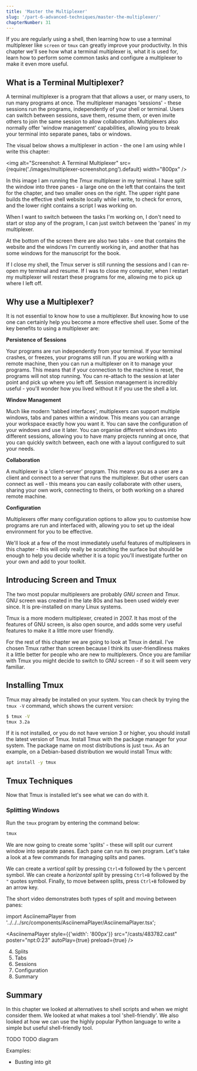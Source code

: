 ```yaml
---
title: 'Master the Multiplexer'
slug: '/part-6-advanced-techniques/master-the-multiplexer/'
chapterNumber: 31
---
```


If you are regularly using a shell, then learning how to use a terminal multiplexer like `screen` or `tmux` can greatly improve your productivity. In this chapter we'll see how what a terminal multiplexer is, what it is used for, learn how to perform some common tasks and configure a multiplexer to make it even more useful.

## What is a Terminal Multiplexer?

A terminal multiplexer is a program that that allows a user, or many users, to run many programs at once. The multiplexer manages 'sessions' - these sessions run the programs, independently of your shell or terminal. Users can switch between sessions, save them, resume them, or even invite others to join the same session to allow collaboration. Multiplexers also normally offer 'window management' capabilities, allowing you to break your terminal into separate panes, tabs or windows.

The visual below shows a multiplexer in action - the one I am using while I write this chapter:

<img alt="Screenshot: A Terminal Multiplexer" src={require('./images/multiplexer-screenshot.png').default} width="800px" />

In this image I am running the _Tmux_ multiplexer in my terminal. I have split the window into three panes - a large one on the left that contains the text for the chapter, and two smaller ones on the right. The upper right pane builds the effective shell website locally while I write, to check for errors, and the lower right contains a script I was working on.

When I want to switch between the tasks I'm working on, I don't need to start or stop any of the program, I can just switch between the 'panes' in my multiplexer.

At the bottom of the screen there are also two tabs - one that contains the website and the windows I'm currently working in, and another that has some windows for the manuscript for the book.

If I close my shell, the Tmux server is still running the sessions and I can re-open my terminal and resume. If I was to close my computer, when I restart my multiplexer will restart these programs for me, allowing me to pick up where I left off.

## Why use a Multiplexer?

It is not essential to know how to use a multiplexer. But knowing how to use one can certainly help you become a more effective shell user. Some of the key benefits to using a multiplexer are:

**Persistence of Sessions**

Your programs are run independently from your terminal. If your terminal crashes, or freezes, your programs still run. If you are working with a remote machine, then you can run a multiplexer on it to manage your programs. This means that if your connection to the machine is reset, the programs will not stop running. You can re-attach to the session at later point and pick up where you left off. Session management is incredibly useful - you'll wonder how you lived without it if you use the shell a lot.

**Window Management**

Much like modern 'tabbed interfaces', multiplexers can support multiple windows, tabs and panes within a window. This means you can arrange your workspace exactly how you want it. You can save the configuration of your windows and use it later. You can organise different windows into different sessions, allowing you to have many projects running at once, that you can quickly switch between, each one with a layout configured to suit your needs.

**Collaboration**

A multiplexer is a 'client-server' program. This means you as a user are a client and connect to a server that runs the multiplexer. But other users can connect as well - this means you can easily collaborate with other users, sharing your own work, connecting to theirs, or both working on a shared remote machine.

**Configuration**

Multiplexers offer many configuration options to allow you to customise how programs are run and interfaced with, allowing you to set up the ideal environment for you to be effective.

We'll look at a few of the most immediately useful features of multiplexers in this chapter - this will only really be scratching the surface but should be enough to help you decide whether it is a topic you'll investigate further on your own and add to your toolkit.

## Introducing Screen and Tmux

The two most popular multiplexers are probably _GNU screen_ and _Tmux_. GNU screen was created in the late 80s and has been used widely ever since. It is pre-installed on many Linux systems.

Tmux is a more modern multiplexer, created in 2007. It has most of the features of GNU screen, is also open source, and adds some very useful features to make it a little more user friendly.

For the rest of this chapter we are going to look at Tmux in detail. I've chosen Tmux rather than screen because I think its user-friendliness makes it a little better for people who are new to multiplexers. Once you are familiar with Tmux you might decide to switch to GNU screen - if so it will seem very familiar.

## Installing Tmux

Tmux may already be installed on your system. You can check by trying the `tmux -V` command, which shows the current version:

```bash
$ tmux -V
tmux 3.2a
```

If it is not installed, or you do not have version 3 or higher, you should install the latest version of Tmux.  Install Tmux with the package manager for your system. The package name on most distributions is just `tmux`. As an example, on a Debian-based distribution we would install Tmux with:

```bash
apt install -y tmux
```

## Tmux Techniques

Now that Tmux is installed let's see what we can do with it.

### Splitting Windows

Run the `tmux` program by entering the command below:

```bash
tmux
```

We are now going to create some 'splits' - these will split our current window into separate panes. Each pane can run its own program. Let's take a look at a few commands for managing splits and panes.

We can create a _vertical split_ by pressing `Ctrl+B` followed by the `%` percent symbol. We can create a _horizontal split_ by pressing `Ctrl+B` followed by the `"` quotes symbol. Finally, to move between splits, press `Ctrl+B` followed by an arrow key.

The short video demonstrates both types of split and moving between panes:

import AsciinemaPlayer from '../../../src/components/AsciinemaPlayer/AsciinemaPlayer.tsx';

<AsciinemaPlayer style={{'width': '800px'}} src="/casts/483782.cast" poster="npt:0:23" autoPlay={true} preload={true} />

4. Splits
5. Tabs
6. Sessions
7. Configuration
8. Summary

## Summary

In this chapter we looked at alternatives to shell scripts and when we might consider them. We looked at what makes a tool 'shell-friendly'. We also looked at how we can use the highly popular Python language to write a simple but useful shell-friendly tool.

[^1]: There is a detailed description of how options should be specified for GNU tools at http://www.gnu.org/prep/standards/html_node/Option-Table.html#Option-Table

TODO
TODO diagram

Examples:

- Busting into git
